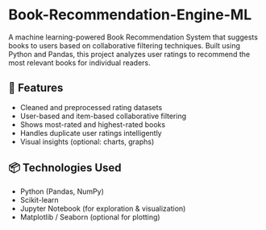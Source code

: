 # Book-Recommendation-Engine-ML
A machine learning-powered Book Recommendation System that suggests books to users based on collaborative filtering techniques. Built using Python and Pandas, this project analyzes user ratings to recommend the most relevant books for individual readers.
## 🚀 Features

- Cleaned and preprocessed rating datasets
- User-based and item-based collaborative filtering
- Shows most-rated and highest-rated books
- Handles duplicate user ratings intelligently
- Visual insights (optional: charts, graphs)

## 📦 Technologies Used

- Python (Pandas, NumPy)
- Scikit-learn
- Jupyter Notebook (for exploration & visualization)
- Matplotlib / Seaborn (optional for plotting)
